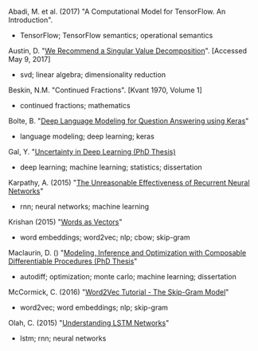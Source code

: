 Abadi, M. et al. (2017) "A Computational Model for TensorFlow. An Introduction".
- TensorFlow; TensorFlow semantics; operational semantics

Austin, D. "[We Recommend a Singular Value Decomposition](http://www.ams.org/samplings/feature-column/fcarc-svd)". [Accessed May 9, 2017]
- svd; linear algebra; dimensionality reduction

Beskin, N.M. "Continued Fractions". [Kvant 1970, Volume 1]
- continued fractions; mathematics

Bolte, B. "[Deep Language Modeling for Question Answering using Keras](http://ben.bolte.cc/blog/2016/language.html)"
- language modeling; deep learning; keras

Gal, Y. "[Uncertainty in Deep Learning (PhD Thesis)](http://www.cs.ox.ac.uk/people/yarin.gal/website/blog_2248.html#thesis)
- deep learning; machine learning; statistics; dissertation

Karpathy, A. (2015) "[The Unreasonable Effectiveness of Recurrent Neural Networks](http://karpathy.github.io/2015/05/21/rnn-effectiveness/)"
- rnn; neural networks; machine learning

Krishan (2015) "[Words as Vectors](https://iksinc.wordpress.com/tag/continuous-bag-of-words-cbow/)"
- word embeddings; word2vec; nlp; cbow; skip-gram

Maclaurin, D. () "[Modeling, Inference and Optimization with Composable Differentiable Procedures (PhD Thesis](https://dougalmaclaurin.com/phd-thesis.pdf)"
- autodiff; optimization; monte carlo; machine learning; dissertation

McCormick, C. (2016) "[Word2Vec Tutorial - The Skip-Gram Model](http://mccormickml.com/2016/04/19/word2vec-tutorial-the-skip-gram-model/)"
- word2vec; word embeddings; nlp; skip-gram

Olah, C. (2015) "[Understanding LSTM Networks](http://colah.github.io/posts/2015-08-Understanding-LSTMs/)"
- lstm; rnn; neural networks
